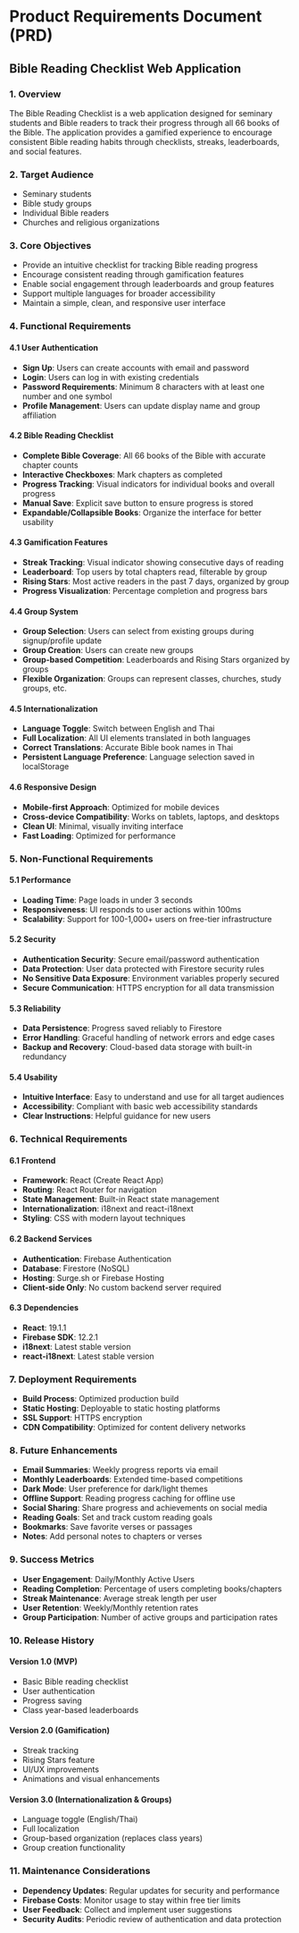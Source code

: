 # Product Requirements Document (PRD)
## Bible Reading Checklist Web Application

### 1. Overview
The Bible Reading Checklist is a web application designed for seminary students and Bible readers to track their progress through all 66 books of the Bible. The application provides a gamified experience to encourage consistent Bible reading habits through checklists, streaks, leaderboards, and social features.

### 2. Target Audience
- Seminary students
- Bible study groups
- Individual Bible readers
- Churches and religious organizations

### 3. Core Objectives
- Provide an intuitive checklist for tracking Bible reading progress
- Encourage consistent reading through gamification features
- Enable social engagement through leaderboards and group features
- Support multiple languages for broader accessibility
- Maintain a simple, clean, and responsive user interface

### 4. Functional Requirements

#### 4.1 User Authentication
- **Sign Up**: Users can create accounts with email and password
- **Login**: Users can log in with existing credentials
- **Password Requirements**: Minimum 8 characters with at least one number and one symbol
- **Profile Management**: Users can update display name and group affiliation

#### 4.2 Bible Reading Checklist
- **Complete Bible Coverage**: All 66 books of the Bible with accurate chapter counts
- **Interactive Checkboxes**: Mark chapters as completed
- **Progress Tracking**: Visual indicators for individual books and overall progress
- **Manual Save**: Explicit save button to ensure progress is stored
- **Expandable/Collapsible Books**: Organize the interface for better usability

#### 4.3 Gamification Features
- **Streak Tracking**: Visual indicator showing consecutive days of reading
- **Leaderboard**: Top users by total chapters read, filterable by group
- **Rising Stars**: Most active readers in the past 7 days, organized by group
- **Progress Visualization**: Percentage completion and progress bars

#### 4.4 Group System
- **Group Selection**: Users can select from existing groups during signup/profile update
- **Group Creation**: Users can create new groups
- **Group-based Competition**: Leaderboards and Rising Stars organized by groups
- **Flexible Organization**: Groups can represent classes, churches, study groups, etc.

#### 4.5 Internationalization
- **Language Toggle**: Switch between English and Thai
- **Full Localization**: All UI elements translated in both languages
- **Correct Translations**: Accurate Bible book names in Thai
- **Persistent Language Preference**: Language selection saved in localStorage

#### 4.6 Responsive Design
- **Mobile-first Approach**: Optimized for mobile devices
- **Cross-device Compatibility**: Works on tablets, laptops, and desktops
- **Clean UI**: Minimal, visually inviting interface
- **Fast Loading**: Optimized for performance

### 5. Non-Functional Requirements

#### 5.1 Performance
- **Loading Time**: Page loads in under 3 seconds
- **Responsiveness**: UI responds to user actions within 100ms
- **Scalability**: Support for 100-1,000+ users on free-tier infrastructure

#### 5.2 Security
- **Authentication Security**: Secure email/password authentication
- **Data Protection**: User data protected with Firestore security rules
- **No Sensitive Data Exposure**: Environment variables properly secured
- **Secure Communication**: HTTPS encryption for all data transmission

#### 5.3 Reliability
- **Data Persistence**: Progress saved reliably to Firestore
- **Error Handling**: Graceful handling of network errors and edge cases
- **Backup and Recovery**: Cloud-based data storage with built-in redundancy

#### 5.4 Usability
- **Intuitive Interface**: Easy to understand and use for all target audiences
- **Accessibility**: Compliant with basic web accessibility standards
- **Clear Instructions**: Helpful guidance for new users

### 6. Technical Requirements

#### 6.1 Frontend
- **Framework**: React (Create React App)
- **Routing**: React Router for navigation
- **State Management**: Built-in React state management
- **Internationalization**: i18next and react-i18next
- **Styling**: CSS with modern layout techniques

#### 6.2 Backend Services
- **Authentication**: Firebase Authentication
- **Database**: Firestore (NoSQL)
- **Hosting**: Surge.sh or Firebase Hosting
- **Client-side Only**: No custom backend server required

#### 6.3 Dependencies
- **React**: 19.1.1
- **Firebase SDK**: 12.2.1
- **i18next**: Latest stable version
- **react-i18next**: Latest stable version

### 7. Deployment Requirements
- **Build Process**: Optimized production build
- **Static Hosting**: Deployable to static hosting platforms
- **SSL Support**: HTTPS encryption
- **CDN Compatibility**: Optimized for content delivery networks

### 8. Future Enhancements
- **Email Summaries**: Weekly progress reports via email
- **Monthly Leaderboards**: Extended time-based competitions
- **Dark Mode**: User preference for dark/light themes
- **Offline Support**: Reading progress caching for offline use
- **Social Sharing**: Share progress and achievements on social media
- **Reading Goals**: Set and track custom reading goals
- **Bookmarks**: Save favorite verses or passages
- **Notes**: Add personal notes to chapters or verses

### 9. Success Metrics
- **User Engagement**: Daily/Monthly Active Users
- **Reading Completion**: Percentage of users completing books/chapters
- **Streak Maintenance**: Average streak length per user
- **User Retention**: Weekly/Monthly retention rates
- **Group Participation**: Number of active groups and participation rates

### 10. Release History

#### Version 1.0 (MVP)
- Basic Bible reading checklist
- User authentication
- Progress saving
- Class year-based leaderboards

#### Version 2.0 (Gamification)
- Streak tracking
- Rising Stars feature
- UI/UX improvements
- Animations and visual enhancements

#### Version 3.0 (Internationalization & Groups)
- Language toggle (English/Thai)
- Full localization
- Group-based organization (replaces class years)
- Group creation functionality

### 11. Maintenance Considerations
- **Dependency Updates**: Regular updates for security and performance
- **Firebase Costs**: Monitor usage to stay within free tier limits
- **User Feedback**: Collect and implement user suggestions
- **Security Audits**: Periodic review of authentication and data protection